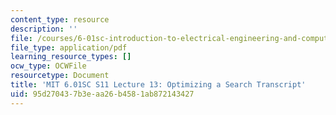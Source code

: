 ```yaml
---
content_type: resource
description: ''
file: /courses/6-01sc-introduction-to-electrical-engineering-and-computer-science-i-spring-2011/95d270437b3eaa26b4581ab872143427_MIT6_01SC_S11_lec13_300k.pdf
file_type: application/pdf
learning_resource_types: []
ocw_type: OCWFile
resourcetype: Document
title: 'MIT 6.01SC S11 Lecture 13: Optimizing a Search Transcript'
uid: 95d27043-7b3e-aa26-b458-1ab872143427
---
```

